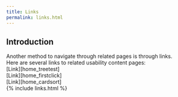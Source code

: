 ```yaml
---
title: Links  
permalink: links.html
---
```

## Introduction   
Another method to navigate through related pages is through links.  
Here are several links to related usability content pages:  
[Link][home_treetest]  
[Link][home_firstclick]  
[Link][home_cardsort]  
{% include links.html %}  
